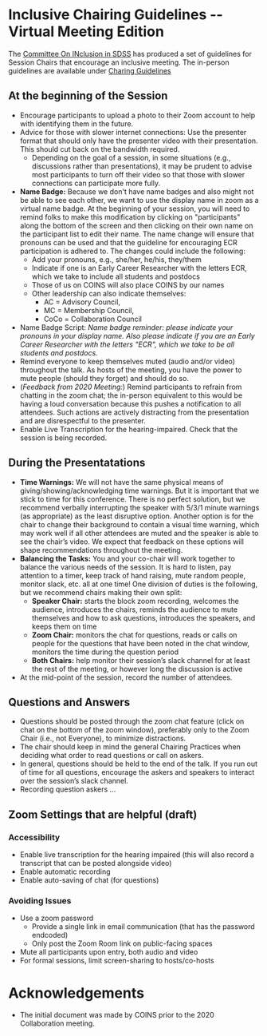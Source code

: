 # Inclusive Chairing Guidelines -- Virtual Meeting Edition

The [Committee On INclusion in SDSS](https://www.sdss.org/collaboration/coins/) has produced a set of guidelines for Session Chairs that encourage an inclusive meeting. The in-person guidelines are available under [Charing Guidelines](chairing_guidelines.md)


## At the beginning of the Session

- Encourage participants to upload a photo to their Zoom account to help with identifying them in the future. 
- Advice for those with slower internet connections: Use the presenter format that should only have the presenter video with their presentation. This should cut back on the bandwidth required. 
  - Depending on the goal of a session, in some situations (e.g., discussions rather than presentations), it may be prudent to advise most participants to turn off their video so that those with slower connections can participate more fully. 
- **Name Badge:** Because we don't have name badges and also might not be able to see each other, we want to use the display name in zoom as a virtual name badge. At the beginning of your session, you will need to remind folks to make this modification by clicking on "participants" along the bottom of the screen and then clicking on their own name on the participant list to edit their name. The name change will ensure that pronouns can be used and that the guideline for encouraging ECR participation is adhered to. The changes could include the following:
  - Add your pronouns, e.g.,  she/her, he/his, they/them
  - Indicate if one is an Early Career Researcher with the letters ECR, which we take to include all students and postdocs
  - Those of us on COINS will also place COINS by our names 
  - Other leadership can also indicate themselves: 
    - AC = Advisory Council, 
    - MC = Membership Council, 
    - CoCo = Collaboration Council
- Name Badge Script: _Name badge reminder: please indicate your pronouns in your display name. Also please indicate if you are an Early Career Researcher with the letters "ECR", which we take to be all students and postdocs._
- Remind everyone to keep themselves muted (audio and/or video) throughout the talk. As hosts of the meeting, you have the power to mute people (should they forget) and should do so.
- (_Feedback from 2020 Meeting:_) Remind participants to refrain from chatting in the zoom chat; the in-person equivalent to this would be having a loud conversation because this pushes a notification to all attendees. Such actions are actively distracting from the presentation and are disrespectful to the presenter.  
- Enable Live Transcription for the hearing-impaired. Check that the session is being recorded.
 
## During the Presentatations

- **Time Warnings:** We will not have the same physical means of giving/showing/acknowledging time warnings. But it is important that we stick to time for this conference. There is no perfect solution, but we recommend verbally interrupting the speaker with 5/3/1 minute warnings (as appropriate) as the least disruptive option.  Another option is for the chair to change their background to contain a visual time warning, which may work well if all other attendees are muted and the speaker is able to see the chair’s video.  We expect that feedback on these options will shape recommendations throughout the meeting.
- **Balancing the Tasks:** You and your co-chair will work together to balance the various needs of the session. It is hard to listen, pay attention to a timer, keep track of hand raising, mute random people, monitor slack, etc. all at one time! One division of duties is the following, but we recommend chairs making their own split:
   - **Speaker Chair:** starts the block zoom recording, welcomes the audience, introduces the chairs, reminds the audience to mute themselves and how to ask questions, introduces the speakers, and keeps them on time
   - **Zoom Chair:** monitors the chat for questions, reads or calls on people for the questions that have been noted in the chat window, monitors the time during the question period
   - **Both Chairs:** help monitor their session’s slack channel for at least the rest of the meeting, or however long the discussion is active
- At the mid-point of the session, record the number of attendees.  

## Questions and Answers 

- Questions should be posted through the zoom chat feature (click on chat on the bottom of the zoom window), preferably only to the Zoom Chair (i.e., not Everyone), to minimize distractions. 
- The chair should keep in mind the general Chairing Practices when deciding what order to read questions or call on askers.  
- In general, questions should be held to the end of the talk.  If you run out of time for all questions, encourage the askers and speakers to interact over the session’s slack channel.
- Recording question askers ... 

## Zoom Settings that are helpful (draft)

### Accessibility
- Enable live transcription for the hearing impaired (this will also record a transcript that can be posted alongside video) 
- Enable automatic recording
- Enable auto-saving of chat (for questions)

### Avoiding Issues
- Use a zoom password
  - Provide a single link in email communication (that has the password endcoded)
  - Only post the Zoom Room link on public-facing spaces
- Mute all participants upon entry, both audio and video
- For formal sessions, limit screen-sharing to hosts/co-hosts 


# Acknowledgements
- The initial document was made by COINS prior to the 2020 Collaboration meeting. 

